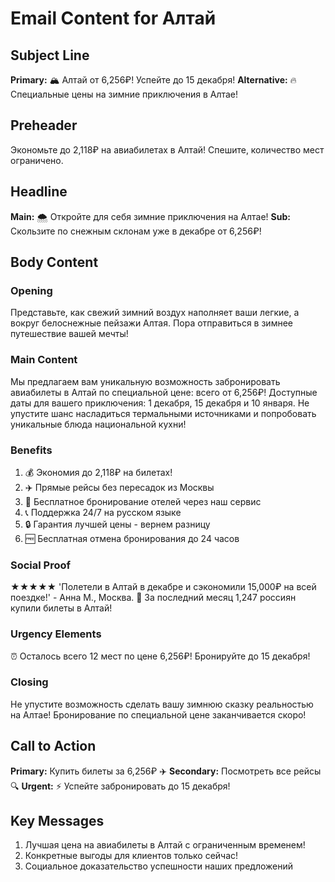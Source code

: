 # Email Content for Алтай

## Subject Line
**Primary:** 🏔️ Алтай от 6,256₽! Успейте до 15 декабря!
**Alternative:** 🔥 Специальные цены на зимние приключения в Алтае!

## Preheader
Экономьте до 2,118₽ на авиабилетах в Алтай! Спешите, количество мест ограничено.

## Headline
**Main:** 🌨️ Откройте для себя зимние приключения на Алтае!
**Sub:** Скользите по снежным склонам уже в декабре от 6,256₽!

## Body Content

### Opening
Представьте, как свежий зимний воздух наполняет ваши легкие, а вокруг белоснежные пейзажи Алтая. Пора отправиться в зимнее путешествие вашей мечты!

### Main Content
Мы предлагаем вам уникальную возможность забронировать авиабилеты в Алтай по специальной цене: всего от 6,256₽! Доступные даты для вашего приключения: 1 декабря, 15 декабря и 10 января. Не упустите шанс насладиться термальными источниками и попробовать уникальные блюда национальной кухни!

### Benefits
1. 💰 Экономия до 2,118₽ на билетах!
2. ✈️ Прямые рейсы без пересадок из Москвы
3. 🏨 Бесплатное бронирование отелей через наш сервис
4. 📞 Поддержка 24/7 на русском языке
5. 🔒 Гарантия лучшей цены - вернем разницу
6. 🆓 Бесплатная отмена бронирования до 24 часов

### Social Proof
★★★★★ 'Полетели в Алтай в декабре и сэкономили 15,000₽ на всей поездке!' - Анна М., Москва. 🎯 За последний месяц 1,247 россиян купили билеты в Алтай!

### Urgency Elements
⏰ Осталось всего 12 мест по цене 6,256₽! Бронируйте до 15 декабря!

### Closing
Не упустите возможность сделать вашу зимнюю сказку реальностью на Алтае! Бронирование по специальной цене заканчивается скоро!

## Call to Action
**Primary:** Купить билеты за 6,256₽ ✈️
**Secondary:** Посмотреть все рейсы 🔍
**Urgent:** ⚡ Успейте забронировать до 15 декабря!

## Key Messages
1. Лучшая цена на авиабилеты в Алтай с ограниченным временем!
2. Конкретные выгоды для клиентов только сейчас!
3. Социальное доказательство успешности наших предложений
